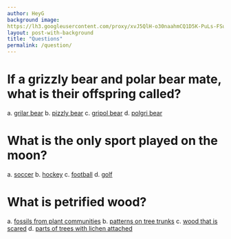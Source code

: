 ```yaml
---
author: HeyG
background image:
https://lh3.googleusercontent.com/proxy/xvJ5QlH-o30naahmCQ1D5K-PuLs-FSuVqyR0EXT0zEy7ln6fWc8xZfCalb_hpo7Q-BO1oc6p-lHK3RSBj_6Qtmal5Cs6PK-cmEdLlCXwNtJch-s7xn0t3DIO2pjMpfs 
layout: post-with-background
title: "Questions"
permalink: /question/
---
```



<h1>If a grizzly bear and polar bear mate, what is their offspring called?</h1>

a. [grilar bear](/false/)
b. [pizzly bear](/true/)
c. [gripol bear](/false/)
d. [polgri bear](/false/)

<h1>What is the only sport played on the moon?</h1>
  
a. [soccer](/false/)
b. [hockey](/false/)
c. [football](/false/)
d. [golf](/true/)

<h1>What is petrified wood?</h1>

a. [fossils from plant communities](/true/)
b. [patterns on tree trunks](/false/)
c. [wood that is scared](/false/)
d. [parts of trees with lichen attached](/false/)
